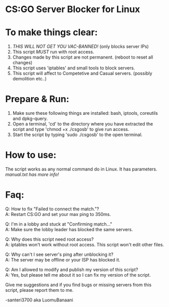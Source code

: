 # CS:GO Server Blocker for Linux

# To make things clear:

1. *THIS WILL NOT GET YOU VAC-BANNED!* (only blocks server IPs)
2. This script *MUST* run with root access.
3. Changes made by this script are not permanent. (reboot to reset all changes)
4. This script uses 'iptables' and small tools to block servers.
5. This script will affect to Competetive and Casual servers. (possibly demolition etc..)

# Prepare & Run:

1. Make sure these following things are installed: bash, iptools, coreutils and dpkg-query.
2. Open a terminal, 'cd' to the directory where you have extracted the script 
and type 'chmod +x ./csgosb' to give run access.
3. Start the script by typing 'sudo ./csgosb' to the open terminal.

# How to use:

The script works as any normal command do in Linux.
It has parameters.
_manual.txt has more info!_

# Faq:

Q: How to fix "Failed to connect the match."?<br>
A: Restart CS:GO and set your max ping to 350ms.

Q: I'm in a lobby and stuck at "Confirming match..."<br>
A: Make sure the lobby leader has blocked the same servers.

Q: Why does this script need root access?<br>
A: iptables won't work without root access. This script won't edit other files.

Q: Why can't I see server's ping after unblocking it?<br>
A: The server may be offline or your ISP has blocked it.

Q: Am I allowed to modify and publish my version of this script?<br>
A: Yes, but please tell me about it so I can fix my version of the script.

Give me suggestions and if you find bugs or missing servers from this script, please report them to me.

-santeri3700 aka LuomuBanaani
